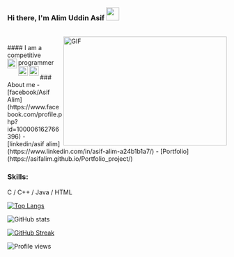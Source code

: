### Hi there, I'm Alim Uddin Asif <img src="https://raw.githubusercontent.com/ankitpriyarup/ankitpriyarup/master/Hi.gif" width="30px"></h3>
<br />
<img align="right" height="250" width="375" alt="GIF" src="https://raw.githubusercontent.com/ankitpriyarup/ankitpriyarup/master/coder.gif" />
<br>
#### I am a competitive programmer
<a href="https://codeforces.com/profile/asifalim">
  <img align="left" width="22px" src="https://cdn.jsdelivr.net/npm/simple-icons@v3/icons/codeforces.svg" />
</a>
<a href="https://www.codechef.com/users/asif_alim">
  <img align="left" width="22px" src="https://cdn.jsdelivr.net/npm/simple-icons@v3/icons/codechef.svg" />
</a>
<a href="https://lightoj.com/user/asifalim">
  <img align="left" width="22px" src="https://cdn-icons-png.flaticon.com/128/3097/3097061.png" />
</a>
<br />
<br>
### About me
- [facebook/Asif Alim](https://www.facebook.com/profile.php?id=100006162766396)
- [linkedin/asif alim](https://www.linkedin.com/in/asif-alim-a24b1b1a7/)
- [Portfolio](https://asifalim.github.io/Portfolio_project/)

### Skills:
C / C++ / Java / HTML

 [![Top Langs](https://github-readme-stats.vercel.app/api/top-langs/?username=asifalim&theme=dark&layout=compact&align=right&width=40%)](https://github.com/asifalim/github-readme-stats)

![GitHub stats](https://github-readme-stats.vercel.app/api?username=asifalim&show_icons=true&hide=contribs,prs&cache_seconds=86400&theme=merko)

 [![GitHub Streak](https://github-readme-streak-stats.herokuapp.com/?user=asifalim&currStreakNum=2FD3EB&fire=pink&sideLabels=F00&theme=nightowl)](https://git.io/streak-stats)

![Profile views](https://gpvc.arturio.dev/asifalim)  
